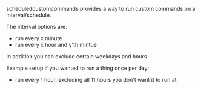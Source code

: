 scheduledcustomcommands provides a way to run custom commands on a interval/schedule.

The interval options are:

 - run every x minute
 - run every x hour and y'th mintue

In addition you can exclude certain weekdays and hours

 Example setup if you wanted to run a thing once per day:
  - run every 1 hour, excluding all 11 hours you don't want it to run at